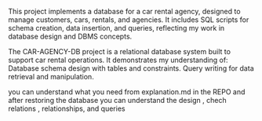 This project implements a database for a car rental agency, designed to manage customers, cars, rentals, and agencies. It includes SQL scripts for schema creation, data insertion,
and queries, reflecting my work in database design and DBMS concepts.

The CAR-AGENCY-DB project is a relational database system built to support car rental operations. It demonstrates my understanding of:
Database schema design with tables and constraints.
Query writing for data retrieval and manipulation.

you can understand what you need from explanation.md in the REPO and after restoring the database you can understand the design , chech relations , relationships, and queries 
